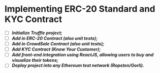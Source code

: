 # Implementing ERC-20 Standard and KYC Contract

- [ ]  ***Initialize Truffle project;***
- [ ]  ***Add in ERC-20 Contract (also unit tests);***
- [ ]  ***Add in CrowdSale Contract (also unit tests);***
- [ ]  ***Add KYC Contract (Know Your Customer);***
- [ ]  ***Add front-end integration using ReactJS, allowing users to buy and visualize their tokens;***
- [ ]  ***Deploy project into any Ethereum test network (Ropsten/Gorli).***